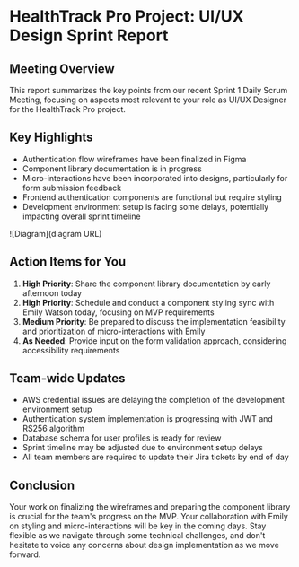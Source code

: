 # HealthTrack Pro Project: UI/UX Design Sprint Report

## Meeting Overview
This report summarizes the key points from our recent Sprint 1 Daily Scrum Meeting, focusing on aspects most relevant to your role as UI/UX Designer for the HealthTrack Pro project.

## Key Highlights
- Authentication flow wireframes have been finalized in Figma
- Component library documentation is in progress
- Micro-interactions have been incorporated into designs, particularly for form submission feedback
- Frontend authentication components are functional but require styling
- Development environment setup is facing some delays, potentially impacting overall sprint timeline

![Diagram](diagram URL)

## Action Items for You
1. **High Priority**: Share the component library documentation by early afternoon today
2. **High Priority**: Schedule and conduct a component styling sync with Emily Watson today, focusing on MVP requirements
3. **Medium Priority**: Be prepared to discuss the implementation feasibility and prioritization of micro-interactions with Emily
4. **As Needed**: Provide input on the form validation approach, considering accessibility requirements

## Team-wide Updates
- AWS credential issues are delaying the completion of the development environment setup
- Authentication system implementation is progressing with JWT and RS256 algorithm
- Database schema for user profiles is ready for review
- Sprint timeline may be adjusted due to environment setup delays
- All team members are required to update their Jira tickets by end of day

## Conclusion
Your work on finalizing the wireframes and preparing the component library is crucial for the team's progress on the MVP. Your collaboration with Emily on styling and micro-interactions will be key in the coming days. Stay flexible as we navigate through some technical challenges, and don't hesitate to voice any concerns about design implementation as we move forward.